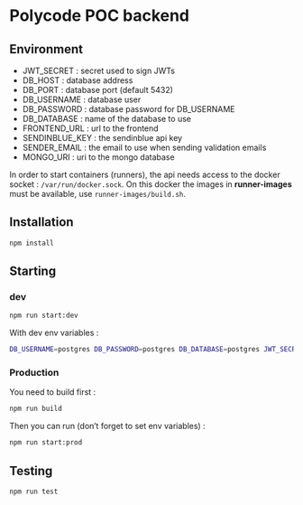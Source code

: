 # Polycode POC backend

## Environment

- JWT_SECRET : secret used to sign JWTs
- DB_HOST : database address
- DB_PORT : database port (default 5432)
- DB_USERNAME : database user
- DB_PASSWORD : database password for DB_USERNAME
- DB_DATABASE : name of the database to use
- FRONTEND_URL : url to the frontend
- SENDINBLUE_KEY : the sendinblue api key
- SENDER_EMAIL : the email to use when sending validation emails
- MONGO_URI : uri to the mongo database

In order to start containers (runners), the api needs access to the docker socket : `/var/run/docker.sock`.
On this docker the images in **runner-images** must be available, use `runner-images/build.sh`.

## Installation

```bash
npm install
```

## Starting

### dev

```sh
npm run start:dev
```

With dev env variables :

```sh
DB_USERNAME=postgres DB_PASSWORD=postgres DB_DATABASE=postgres JWT_SECRET=ah SENDER_EMAIL="noreply@nponsard.net" SENDIBLUE_KEY=<redacted> MONGO_URI=mongodb://root:example@localhost:27017/ npm run test
```

### Production

You need to build first :

```sh
npm run build
```

Then you can run (don’t forget to set env variables) :

```sh
npm run start:prod
```

## Testing

```sh
npm run test
```
